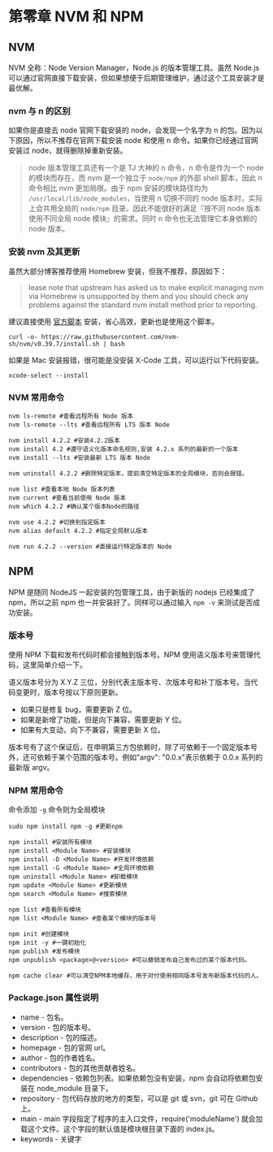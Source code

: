 # 第零章 NVM 和 NPM

## NVM

NVM 全称：Node Version Manager，Node.js 的版本管理工具。虽然 Node.js 可以通过官网直接下载安装，但如果想便于后期管理维护，通过这个工具安装才是最优解。

### nvm 与 n 的区别

如果你是直接去 node 官网下载安装的 node，会发现一个名字为 n 的包。因为以下原因，所以不推荐在官网下载安装 node 和使用 n 命令。如果你已经通过官网安装过 node，就得删除掉重新安装。

> node 版本管理工具还有一个是 TJ 大神的 n 命令，n 命令是作为一个 node 的模块而存在，而 nvm 是一个独立于 `node/npm` 的外部 shell 脚本，因此 n 命令相比 nvm 更加局限。由于 npm 安装的模块路径均为 `/usr/local/lib/node_modules`，当使用 n 切换不同的 node 版本时，实际上会共用全局的 `node/npm` 目录。因此不能很好的满足『按不同 node 版本使用不同全局 node 模块』的需求。同时 n 命令也无法管理它本身依赖的 node 版本。

### 安装 nvm 及其更新

虽然大部分博客推荐使用 Homebrew 安装，但我不推荐，原因如下：

> lease note that upstream has asked us to make explicit managing nvm via Homebrew is unsupported by them and you should check any problems against the standard nvm install method prior to reporting.

建议直接使用 [官方脚本](https://github.com/nvm-sh/nvm?tab=readme-ov-file#install--update-script) 安装，省心高效，更新也是使用这个脚本。

```shell
curl -o- https://raw.githubusercontent.com/nvm-sh/nvm/v0.39.7/install.sh | bash
```

如果是 Mac 安装报错，很可能是没安装 X-Code 工具，可以运行以下代码安装。

```shell
xcode-select --install
```

### NVM 常用命令

```shell
nvm ls-remote #查看远程所有 Node 版本
nvm ls-remote --lts #查看远程所有 LTS 版本 Node

nvm install 4.2.2 #安装4.2.2版本
nvm install 4.2 #遵守语义化版本命名规则,安装 4.2.x 系列的最新的一个版本
nvm install --lts #安装最新 LTS 版本 Node

nvm uninstall 4.2.2 #删除特定版本，提前清空特定版本的全局模块，否则会报错。

nvm list #查看本地 Node 版本列表
nvm current #查看当前使用 Node 版本
nvm which 4.2.2 #确认某个版本Node的路径

nvm use 4.2.2 #切换到指定版本
nvm alias default 4.2.2 #指定全局默认版本

nvm run 4.2.2 --version #直接运行特定版本的 Node
```

## NPM

NPM 是随同 NodeJS 一起安装的包管理工具，由于新版的 nodejs 已经集成了 npm，所以之前 npm 也一并安装好了。同样可以通过输入 `npm -v` 来测试是否成功安装。

### 版本号

使用 NPM 下载和发布代码时都会接触到版本号。NPM 使用语义版本号来管理代码，这里简单介绍一下。

语义版本号分为 X.Y.Z 三位，分别代表主版本号、次版本号和补丁版本号。当代码变更时，版本号按以下原则更新。

- 如果只是修复 bug，需要更新 Z 位。
- 如果是新增了功能，但是向下兼容，需要更新 Y 位。
- 如果有大变动，向下不兼容，需要更新 X 位。

版本号有了这个保证后，在申明第三方包依赖时，除了可依赖于一个固定版本号外，还可依赖于某个范围的版本号。例如"argv": "0.0.x"表示依赖于 0.0.x 系列的最新版 argv。

### NPM 常用命令

命令添加 `-g` 命令则为全局模块

```shell
sudo npm install npm -g #更新npm

npm install #安装所有模块
npm install <Module Name> #安装模块
npm install -D <Module Name> #开发环境依赖
npm install -G <Module Name> #全局环境依赖
npm uninstall <Module Name> #卸载模块
npm update <Module Name> #更新模块
npm search <Module Name> #搜索模块

npm list #查看所有模块
npm list <Module Name> #查看某个模块的版本号

npm init #创建模块
npm init -y #一键初始化
npm publish #发布模块
npm unpublish <package>@<version> #可以撤销发布自己发布过的某个版本代码。

npm cache clear #可以清空NPM本地缓存，用于对付使用相同版本号发布新版本代码的人。
```

### Package.json 属性说明

- name - 包名。
- version - 包的版本号。
- description - 包的描述。
- homepage - 包的官网 url。
- author - 包的作者姓名。
- contributors - 包的其他贡献者姓名。
- dependencies - 依赖包列表。如果依赖包没有安装，npm 会自动将依赖包安装在 node_module 目录下。
- repository - 包代码存放的地方的类型，可以是 git 或 svn，git 可在 Github 上。
- main - main 字段指定了程序的主入口文件，require('moduleName') 就会加载这个文件。这个字段的默认值是模块根目录下面的 index.js。
- keywords - 关键字
